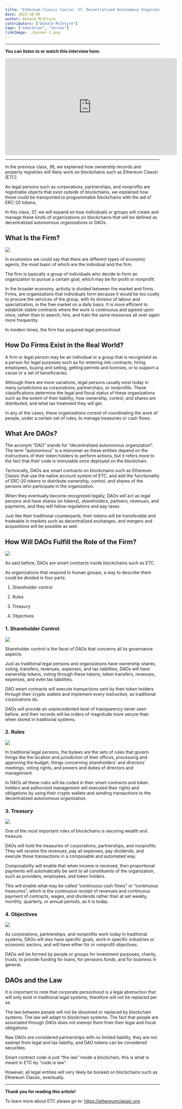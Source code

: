 ```yaml
---
title: "Ethereum Classic Course: 37. Decentralized Autonomous Organizations (DAOs)"
date: 2023-10-05
author: Donald McIntyre
contributors: ["Donald McIntyre"]
tags: ["education", "series"]
linkImage: ./banner-1.png
---
```


---
**You can listen to or watch this interview here:**

<iframe width="560" height="315" src="https://www.youtube.com/embed/zwr33NBOeH0?si=ZhUufFhbHp5Bdmuo" title="YouTube video player" frameborder="0" allow="accelerometer; autoplay; clipboard-write; encrypted-media; gyroscope; picture-in-picture; web-share" allowfullscreen></iframe>

---

In the previous class, 36, we explained how ownership records and property registries will likely work on blockchains such as Ethereum Classic (ETC).

As legal persons such as corporations, partnerships, and nonprofits are registrable objects that exist outside of blockchains, we explained how these could be transported to programmable blockchains with the aid of ERC-20 tokens.

In this class, 37, we will expand on how individuals or groups will create and manage these kinds of organizations on blockchains that will be defined as decentralized autonomous organizations or DAOs.

## What Is the Firm?

![](./1.png)

In economics we could say that there are different types of economic agents, the most basic of which are the individual and the firm.

The firm is basically a group of individuals who decide to form an organization to pursue a certain goal, which may be for profit or nonprofit.

In the broader economy, activity is divided between the market and firms. Firms, are organizations that individuals form because it would be too costly to procure the services of the group, with its division of labour and specialization, in the free market on a daily basis. It is more efficient to establish stable contracts where the work is continuous and agreed upon once, rather than to search, hire, and train the same resources all over again more frequently.

In modern times, the firm has acquired legal personhood.

## How Do Firms Exist in the Real World?

A firm or legal person may be an individual or a group that is recognized as a person for legal purposes such as for entering into contracts, hiring employees, buying and selling, getting permits and licenses, or to support a cause or a set of beneficiaries.

Although there are more variations, legal persons usually exist today in many jurisdictions as corporations, partnerships, or nonprofits. These classifications determine the legal and fiscal status of these organizations such as the extent of their liability; how ownership, control, and shares are distributed; and what tax treatment they will get.

In any of the cases, these organizations consist of coordinating the work of people, under a certain set of rules, to manage treasuries or cash flows.

## What Are DAOs?

The acronym “DAO” stands for “decentralized autonomous organization”. The term “autonomous” is a misnomer as these entities depend on the instructions of their token holders to perform actions, but it refers more to the fact that their code is immutable once deployed on the blockchain.

Technically, DAOs are smart contracts on blockchains such as Ethereum Classic that use the native account system of ETC, and add the functionality of ERC-20 tokens to distribute ownership, control, and shares of the persons who participate in the organization.

When they eventually become recognized legally, DAOs will act as legal persons and have shares (or tokens), shareholders, partners, revenues, and payments, and they will follow regulations and pay taxes.

Just like their traditional counterparts, their tokens will be transferable and tradeable in markets such as decentralized exchanges, and mergers and acquisitions will be possible as well.

## How Will DAOs Fulfill the Role of the Firm?

![](./2.png)

As said before, DAOs are smart contracts inside blockchains such as ETC. 

As organizations that respond to human groups, a way to describe them could be divided in four parts:

1. Shareholder control

2. Rules

3. Treasury

4. Objectives

### 1. Shareholder Control

![](./3.png)

Shareholder control is the facet of DAOs that concerns all its governance aspects.

Just as traditional legal persons and organizations have ownership shares, voting, transfers, revenues, expenses, and tax liabilities, DAOs will have ownership tokens, voting through these tokens, token transfers, revenues, expenses, and even tax liabilities.

DAO smart contracts will execute transactions sent by their token holders through their crypto wallets and implement every instruction, as traditional corporations do.

DAOs will provide an unprecedented level of transparency never seen before, and their records will be orders of magnitude more secure than when stored in traditional systems.

### 2. Rules

![](./4.png)

In traditional legal persons, the bylaws are the sets of rules that govern things like the location and jurisdiction of their offices, processing and approving the budget, things concerning shareholders’ and directors’ meetings, voting rights, and powers and duties of directors and management.

In DAOs all these rules will be coded in their smart contracts and token holders and authorized management will executed their rights and obligations by using their crypto wallets and sending transactions to the decentralized autonomous organization.

### 3. Treasury

![](./5.png)

One of the most important roles of blockchains is securing wealth and treasure.

DAOs will hold the treasuries of corporations, partnerships, and nonprofits. They will receive the revenues, pay all expenses, pay dividends, and execute these transactions in a composable and automated way.

Composability will enable that when income is received, then proportional payments will automatically be sent to all constituents of the organization, such as providers, employees, and token holders.

This will enable what may be called “continuous cash flows” or “continuous treasuries”, which is the continuous receipt of revenues and continuous payment of contracts, wages, and dividends rather than at set weekly, monthly, quarterly, or annual periods, as it is today.

### 4. Objectives

![](./6.png)

As corporations, partnerships, and nonprofits work today in traditional systems, DAOs will also have specific goals, work in specific industries or economic sectors, and will have either for or nonprofit objectives.

DAOs will be formed by people or groups for investment purposes, charity, trusts, to provide funding for loans, for pensions funds, and for business in general.

## DAOs and the Law

It is important to note that corporate personhood is a legal abstraction that will only exist in traditional legal systems, therefore will not be replaced per se. 

The law between people will not be dissolved or replaced by blockchain systems. The law will adapt to blockchain systems. The fact that people are associated through DAOs does not exempt them from their legal and fiscal obligations.

Raw DAOs are considered partnerships with no limited liability, they are not exempt from legal and tax liability, and DAO tokens can be considered securities.

Smart contract code is just “the law” inside a blockchain, this is what is meant in ETC by “code is law”.

However, all legal entities will very likely be booked on blockchains such as Ethereum Classic, eventually.

---

**Thank you for reading this article!**

To learn more about ETC please go to: https://ethereumclassic.org
